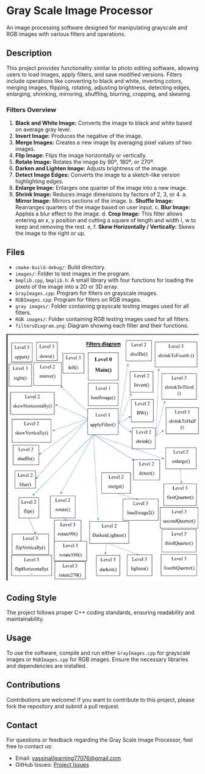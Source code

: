 # Gray Scale Image Processor

An image processing software designed for manipulating grayscale and RGB images with various filters and operations.

## Description

This project provides functionality similar to photo editing software, allowing users to load images, apply filters, and save modified versions. Filters include operations like converting to black and white, inverting colors, merging images, flipping, rotating, adjusting brightness, detecting edges, enlarging, shrinking, mirroring, shuffling, blurring, cropping, and skewing.

### Filters Overview

1. **Black and White Image:** Converts the image to black and white based on average gray level.
2. **Invert Image:** Produces the negative of the image.
3. **Merge Images:** Creates a new image by averaging pixel values of two images.
4. **Flip Image:** Flips the image horizontally or vertically.
5. **Rotate Image:** Rotates the image by 90º, 180º, or 270º.
6. **Darken and Lighten Image:** Adjusts brightness of the image.
7. **Detect Image Edges:** Converts the image to a sketch-like version highlighting edges.
8. **Enlarge Image:** Enlarges one quarter of the image into a new image.
9. **Shrink Image:** Reduces image dimensions by factors of 2, 3, or 4.
a. **Mirror Image:** Mirrors sections of the image.
b. **Shuffle Image:** Rearranges quarters of the image based on user input.
c. **Blur Image:** Applies a blur effect to the image.
d. **Crop Image:** This filter allows entering an x, y position and cutting a square of length and width l, w to keep and removing the rest.
e, f. **Skew Horizontally / Vertically:** Skews the image to the right or up.

## Files

- `cmake-build-debug/`: Build directory.
- `images/`: Folder to test images in the program.
- `bmplib.cpp`, `bmplib.h`: A small library with four functions for loading the pixels of the image into a 2D or 3D array.
- `GrayImages.cpp`: Program for filters on grayscale images.
- `RGBImages.cpp`: Program for filters on RGB images.
- `gray images/`: Folder containing grayscale testing images used for all filters.
- `RGB images/`: Folder containing RGB testing images used for all filters.
- `filtersDiagram.png`: Diagram showing each filter and their functions.

![Project Image](filtersDiagram.png)

## Coding Style

The project follows proper C++ coding standards, ensuring readability and maintainability.

## Usage

To use the software, compile and run either `GrayImages.cpp` for grayscale images or `RGBImages.cpp` for RGB images. Ensure the necessary libraries and dependencies are installed.

## Contributions

Contributions are welcome! If you want to contribute to this project, please fork the repository and submit a pull request.

## Contact

For questions or feedback regarding the Gray Scale Image Processor, feel free to contact us:

- Email: [yassinalilearning77076@gmail.com](mailto:yassinalilearning77076@gmail.com)
- GitHub Issues: [Project Issues](https://github.com/YassenAli/Gray-Scale-Image-Processor-by-CPP/issues)
